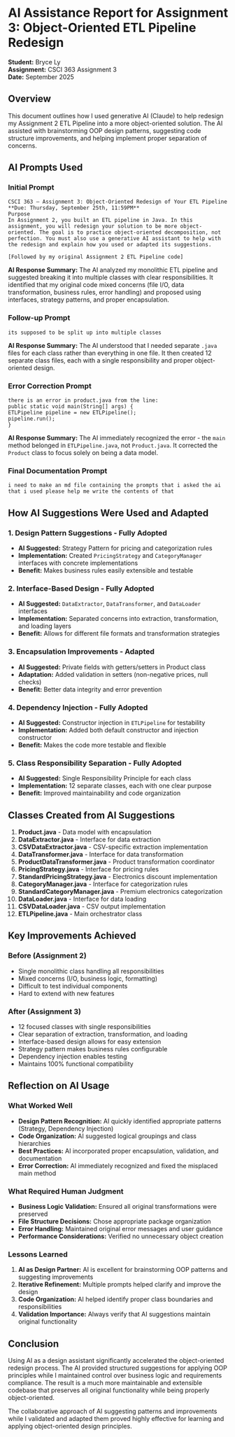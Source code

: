 # AI Assistance Report for Assignment 3: Object-Oriented ETL Pipeline Redesign

**Student:** Bryce Ly  
**Assignment:** CSCI 363 Assignment 3  
**Date:** September 2025

## Overview

This document outlines how I used generative AI (Claude) to help redesign my Assignment 2 ETL Pipeline into a more object-oriented solution. The AI assisted with brainstorming OOP design patterns, suggesting code structure improvements, and helping implement proper separation of concerns.

## AI Prompts Used

### Initial Prompt
```
CSCI 363 – Assignment 3: Object-Oriented Redesign of Your ETL Pipeline
**Due: Thursday, September 25th, 11:59PM**
Purpose
In Assignment 2, you built an ETL pipeline in Java. In this assignment, you will redesign your solution to be more object-oriented. The goal is to practice object-oriented decomposition, not perfection. You must also use a generative AI assistant to help with the redesign and explain how you used or adapted its suggestions.

[Followed by my original Assignment 2 ETL Pipeline code]
```

**AI Response Summary:** The AI analyzed my monolithic ETL pipeline and suggested breaking it into multiple classes with clear responsibilities. It identified that my original code mixed concerns (file I/O, data transformation, business rules, error handling) and proposed using interfaces, strategy patterns, and proper encapsulation.

### Follow-up Prompt
```
its supposed to be split up into multiple classes
```

**AI Response Summary:** The AI understood that I needed separate `.java` files for each class rather than everything in one file. It then created 12 separate class files, each with a single responsibility and proper object-oriented design.

### Error Correction Prompt
```
there is an error in product.java from the line: 
public static void main(String[] args) {
ETLPipeline pipeline = new ETLPipeline();
pipeline.run();
}
```

**AI Response Summary:** The AI immediately recognized the error - the `main` method belonged in `ETLPipeline.java`, not `Product.java`. It corrected the `Product` class to focus solely on being a data model.

### Final Documentation Prompt
```
i need to make an md file containing the prompts that i asked the ai that i used please help me write the contents of that
```

## How AI Suggestions Were Used and Adapted

### 1. **Design Pattern Suggestions - Fully Adopted**
- **AI Suggested:** Strategy Pattern for pricing and categorization rules
- **Implementation:** Created `PricingStrategy` and `CategoryManager` interfaces with concrete implementations
- **Benefit:** Makes business rules easily extensible and testable

### 2. **Interface-Based Design - Fully Adopted**
- **AI Suggested:** `DataExtractor`, `DataTransformer`, and `DataLoader` interfaces
- **Implementation:** Separated concerns into extraction, transformation, and loading layers
- **Benefit:** Allows for different file formats and transformation strategies

### 3. **Encapsulation Improvements - Adapted**
- **AI Suggested:** Private fields with getters/setters in Product class
- **Adaptation:** Added validation in setters (non-negative prices, null checks)
- **Benefit:** Better data integrity and error prevention

### 4. **Dependency Injection - Fully Adopted**
- **AI Suggested:** Constructor injection in `ETLPipeline` for testability
- **Implementation:** Added both default constructor and injection constructor
- **Benefit:** Makes the code more testable and flexible

### 5. **Class Responsibility Separation - Fully Adopted**
- **AI Suggested:** Single Responsibility Principle for each class
- **Implementation:** 12 separate classes, each with one clear purpose
- **Benefit:** Improved maintainability and code organization

## Classes Created from AI Suggestions

1. **Product.java** - Data model with encapsulation
2. **DataExtractor.java** - Interface for data extraction
3. **CSVDataExtractor.java** - CSV-specific extraction implementation
4. **DataTransformer.java** - Interface for data transformation
5. **ProductDataTransformer.java** - Product transformation coordinator
6. **PricingStrategy.java** - Interface for pricing rules
7. **StandardPricingStrategy.java** - Electronics discount implementation
8. **CategoryManager.java** - Interface for categorization rules
9. **StandardCategoryManager.java** - Premium electronics categorization
10. **DataLoader.java** - Interface for data loading
11. **CSVDataLoader.java** - CSV output implementation
12. **ETLPipeline.java** - Main orchestrator class

## Key Improvements Achieved

### Before (Assignment 2)
- Single monolithic class handling all responsibilities
- Mixed concerns (I/O, business logic, formatting)
- Difficult to test individual components
- Hard to extend with new features

### After (Assignment 3)
- 12 focused classes with single responsibilities
- Clear separation of extraction, transformation, and loading
- Interface-based design allows for easy extension
- Strategy pattern makes business rules configurable
- Dependency injection enables testing
- Maintains 100% functional compatibility

## Reflection on AI Usage

### What Worked Well
- **Design Pattern Recognition:** AI quickly identified appropriate patterns (Strategy, Dependency Injection)
- **Code Organization:** AI suggested logical groupings and class hierarchies
- **Best Practices:** AI incorporated proper encapsulation, validation, and documentation
- **Error Correction:** AI immediately recognized and fixed the misplaced main method

### What Required Human Judgment
- **Business Logic Validation:** Ensured all original transformations were preserved
- **File Structure Decisions:** Chose appropriate package organization
- **Error Handling:** Maintained original error messages and user guidance
- **Performance Considerations:** Verified no unnecessary object creation

### Lessons Learned
1. **AI as Design Partner:** AI is excellent for brainstorming OOP patterns and suggesting improvements
2. **Iterative Refinement:** Multiple prompts helped clarify and improve the design
3. **Code Organization:** AI helped identify proper class boundaries and responsibilities
4. **Validation Importance:** Always verify that AI suggestions maintain original functionality

## Conclusion

Using AI as a design assistant significantly accelerated the object-oriented redesign process. The AI provided structured suggestions for applying OOP principles while I maintained control over business logic and requirements compliance. The result is a much more maintainable and extensible codebase that preserves all original functionality while being properly object-oriented.

The collaborative approach of AI suggesting patterns and improvements while I validated and adapted them proved highly effective for learning and applying object-oriented design principles.